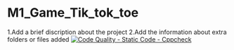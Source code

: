 # M1_Game_Tik_tok_toe
  1.Add a brief discription about the project
  2.Add the information about extra folders or files added
[![Code Quality - Static Code - Cppcheck](https://github.com/tlnsnani/M1_Game_Tick_Tak_Toe/actions/workflows/c-cpp.yml/badge.svg)](https://github.com/tlnsnani/M1_Game_Tick_Tak_Toe/actions/workflows/c-cpp.yml)
